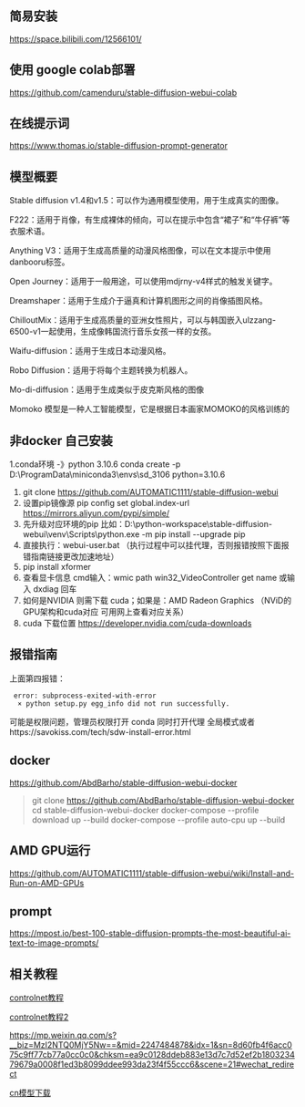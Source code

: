 

## 简易安装 

https://space.bilibili.com/12566101/

##  使用 google colab部署
https://github.com/camenduru/stable-diffusion-webui-colab

## 在线提示词
https://www.thomas.io/stable-diffusion-prompt-generator

## 模型概要
Stable diffusion v1.4和v1.5：可以作为通用模型使用，用于生成真实的图像。

F222：适用于肖像，有生成裸体的倾向，可以在提示中包含“裙子”和“牛仔裤”等衣服术语。

Anything V3：适用于生成高质量的动漫风格图像，可以在文本提示中使用danbooru标签。

Open Journey：适用于一般用途，可以使用mdjrny-v4样式的触发关键字。

Dreamshaper：适用于生成介于逼真和计算机图形之间的肖像插图风格。

ChilloutMix：适用于生成高质量的亚洲女性照片，可以与韩国嵌入ulzzang-6500-v1一起使用，生成像韩国流行音乐女孩一样的女孩。

Waifu-diffusion：适用于生成日本动漫风格。

Robo Diffusion：适用于将每个主题转换为机器人。

Mo-di-diffusion：适用于生成类似于皮克斯风格的图像

Momoko 模型是一种人工智能模型，它是根据日本画家MOMOKO的风格训练的


## 非docker 自己安装


1.conda环境 -》python 3.10.6
conda create -p D:\ProgramData\miniconda3\envs\sd_3106 python=3.10.6
1. git clone https://github.com/AUTOMATIC1111/stable-diffusion-webui
2. 设置pip镜像源 pip config set global.index-url https://mirrors.aliyun.com/pypi/simple/
3. 先升级对应环境的pip 比如：D:\python-workspace\stable-diffusion-webui\venv\Scripts\python.exe -m pip install --upgrade pip
4. 直接执行：webui-user.bat （执行过程中可以挂代理，否则报错按照下面报错指南链接更改加速地址）
6. pip install xformer 
7. 查看显卡信息 cmd输入：wmic path win32_VideoController get name 或输入 dxdiag 回车
8. 如何是NVIDIA 则需下载 cuda；如果是：AMD Radeon Graphics （NViD的GPU架构和cuda对应 可用网上查看对应关系）
9.  cuda 下载位置 https://developer.nvidia.com/cuda-downloads

## 报错指南
上面第四报错：
```
 error: subprocess-exited-with-error
  × python setup.py egg_info did not run successfully.
```
可能是权限问题，管理员权限打开 conda 同时打开代理 全局模式或者https://savokiss.com/tech/sdw-install-error.html


## docker
https://github.com/AbdBarho/stable-diffusion-webui-docker

> git clone https://github.com/AbdBarho/stable-diffusion-webui-docker
> cd stable-diffusion-webui-docker
> docker-compose --profile download up --build
> docker-compose --profile auto-cpu up --build

## AMD GPU运行

https://github.com/AUTOMATIC1111/stable-diffusion-webui/wiki/Install-and-Run-on-AMD-GPUs


## prompt
https://mpost.io/best-100-stable-diffusion-prompts-the-most-beautiful-ai-text-to-image-prompts/


## 相关教程
[controlnet教程](https://www.uisdc.com/controlnet)

[controlnet教程2](https://www.uisdc.com/controlnet-2)

https://mp.weixin.qq.com/s?__biz=MzI2NTQ0MjY5Nw==&mid=2247484878&idx=1&sn=8d60fb4f6acc075c9ff77cb77a0cc0c0&chksm=ea9c0128ddeb883e13d7c7d52ef2b180323479679a0008f1ed3b8099ddee993da23f4f55ccc6&scene=21#wechat_redirect

[cn模型下载](https://huggingface.co/lllyasviel/ControlNet/tree/main/models)


